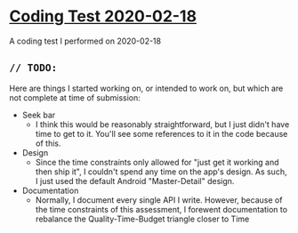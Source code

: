 # [Coding Test 2020-02-18](https://github.com/BenLeggiero/Coding-Test-2020-02-18) #

A coding test I performed on 2020-02-18


## `// TODO:` ##

Here are things I started working on, or intended to work on, but which are not complete at time of submission:

* Seek bar
    * I think this would be reasonably straightforward, but I just didn't have time to get to it. You'll see some references to it in the code because of this.
* Design
    * Since the time constraints only allowed for "just get it working and then ship it", I couldn't spend any time on the app's design. As such, I just used the default Android "Master-Detail" design.
* Documentation
    * Normally, I document every single API I write. However, because of the time constraints of this assessment, I forewent documentation to rebalance the Quality-Time-Budget triangle closer to Time
